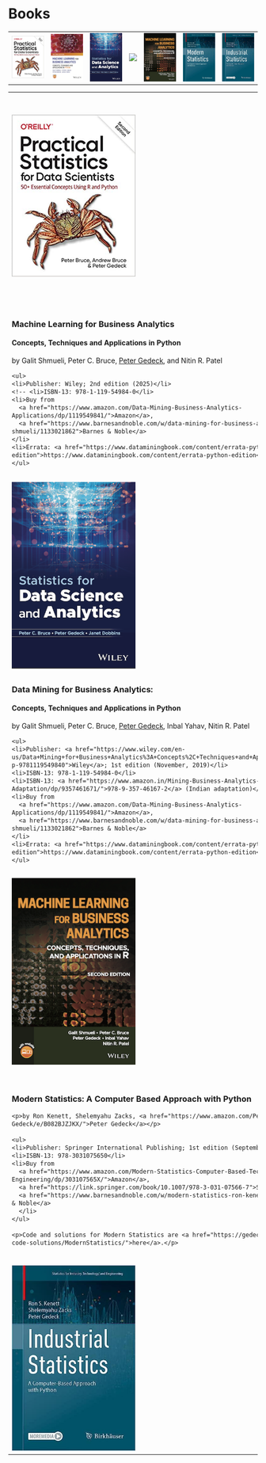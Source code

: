 

# Books
<table style="margin: 0px auto;">
<tr>
  <td><img src='img/OReilly-english.jpg' width=100></td>
  <td><img src='img/mlba-python-bookcover.png' width=100></td>
  <td><img src='img/sdsa-cover.png' width=100></td>
  <td><img src='img/dmba-python.png' width=100></td>
  <td><img src='img/mlba-bookcover.png' width=100></td>
  <td><img src='img/ModernStatistics.png' width=100></td>
  <td><img src='img/IndustrialStatistics.png' width=100></td>
</tr>
</table>

<table>
<tr>
  <td>
    <a href="https://gedeck.github.io/practical-statistics-for-data-scientists/">
      <img src='img/OReilly-english.jpg' width=250>
    </a>
  </td>
  <td colspan=2>
    <h3>Practical Statistics for Data Scientists:</h3>
    <h4>50+ Essential Concepts Using R and Python</h4>
    <p>by Peter C. Bruce, Andrew Bruce, and 
      <a href="https://www.amazon.com/Peter-Gedeck/e/B082BJZJKX/">Peter Gedeck</a></p>

    <ul>
      <li>Publisher: <a href="https://oreil.ly/practicalStats_dataSci_2e">O'Reilly Media</a>; 2nd edition (June 9, 2020)</li>
      <li>ISBN-13: 978-1492072942</li>
      <li>Buy from 
        <a href="https://www.amazon.com/Practical-Statistics-Data-Scientists-Essential/dp/149207294X">Amazon</a>,
        <a href="https://www.barnesandnoble.com/w/practical-statistics-for-data-scientists-peter-bruce/1134424541">Barnes & Noble</a>
      </li>
      <li>Errata: <a href="http://oreilly.com/catalog/errata.csp?isbn=9781492072942">http://oreilly.com/catalog/errata.csp?isbn=9781492072942</a></li>
    </ul>

    <p>Code for Practial Statistics for Data Scientists is <a href="https://gedeck.github.io/practical-statistics-for-data-scientists/">here</a>.</p>
    <p><a href="https://gedeck.github.io/practical-statistics-for-data-scientists/">Translations</a> into several other languages are available.</p>
  </td>
</tr>

<tr>
  <td colspan=2>
    <h3>Machine Learning for Business Analytics</h3>
    <h4>Concepts, Techniques and Applications in Python</h4>
    <p>by Galit Shmueli, Peter C. Bruce, 
      <a href="https://www.amazon.com/Peter-Gedeck/e/B082BJZJKX/">Peter Gedeck</a>,
      and Nitin R. Patel</p>

    <ul>
    <li>Publisher: Wiley; 2nd edition (2025)</li>
    <!-- <li>ISBN-13: 978-1-119-54984-0</li>
    <li>Buy from 
      <a href="https://www.amazon.com/Data-Mining-Business-Analytics-Applications/dp/1119549841/">Amazon</a>,
      <a href="https://www.barnesandnoble.com/w/data-mining-for-business-analytics-galit-shmueli/1133021862">Barnes & Noble</a>
    </li>
    <li>Errata: <a href="https://www.dataminingbook.com/content/errata-python-edition">https://www.dataminingbook.com/content/errata-python-edition</a></li> -->
    </ul>
  </td>
  <td>
    <a href="https://gedeck.github.io/mlba-python/">
      <img src='img/mlba-python-bookcover.png' width=250>
    </a>
  </td>
</tr>

 <tr>
  <td>
    <a href="https://gedeck.github.io/sdsa-code/"><img src='img/sdsa-cover.png' width=250></a>
  </td>
  <td colspan=2>
    <h3>Statistics for Data Science and Analytics</h3>
    <p>by Peter C. Bruce, <a href="https://www.amazon.com/Peter-Gedeck/e/B082BJZJKX/">Peter Gedeck</a>, Janet Dobbins</p>

    <ul>
    <li>Publisher: Wiley; 1st edition (20242019)</li>
    <li>ISBN-13: TBD</li>
    <!--
    <li>Buy from 
      <a href="https://www.amazon.com/Data-Mining-Business-Analytics-Applications/dp/1119549841/">Amazon</a>,
      <a href="https://www.barnesandnoble.com/w/data-mining-for-business-analytics-galit-shmueli/1133021862">Barnes & Noble</a>
    </li>
    <li>Errata: <a href="https://www.dataminingbook.com/content/errata-python-edition">https://www.dataminingbook.com/content/errata-python-edition</a></li>
    -->
    </ul>
  </td>
</tr>

 <tr>
  <td colspan=2>
    <h3>Data Mining for Business Analytics:</h3>
    <h4>Concepts, Techniques and Applications in Python</h4>
    <p>by Galit Shmueli, Peter C. Bruce, <a href="https://www.amazon.com/Peter-Gedeck/e/B082BJZJKX/">Peter Gedeck</a>, Inbal Yahav, Nitin R. Patel</p>

    <ul>
    <li>Publisher: <a href="https://www.wiley.com/en-us/Data+Mining+for+Business+Analytics%3A+Concepts%2C+Techniques+and+Applications+in+Python-p-9781119549840">Wiley</a>; 1st edition (November, 2019)</li>
    <li>ISBN-13: 978-1-119-54984-0</li>
    <li>ISBN-13: <a href="https://www.amazon.in/Mining-Business-Analytics-Indian-Adaptation/dp/9357461671/">978-9-357-46167-2</a> (Indian adaptation)</li>
    <li>Buy from 
      <a href="https://www.amazon.com/Data-Mining-Business-Analytics-Applications/dp/1119549841/">Amazon</a>,
      <a href="https://www.barnesandnoble.com/w/data-mining-for-business-analytics-galit-shmueli/1133021862">Barnes & Noble</a>
    </li>
    <li>Errata: <a href="https://www.dataminingbook.com/content/errata-python-edition">https://www.dataminingbook.com/content/errata-python-edition</a></li>
    </ul>
  </td>
  <td>
    <a href="https://www.dataminingbook.com/book/python-edition"><img src='img/dmba-python.png' width=250></a>
  </td>
</tr>

<tr>
  <td>
    <a href="https://gedeck.github.io/mlba-R-code/"><img src="img/mlba-bookcover.png" width=250></a>
  </td>
  <td colspan=2>
    <h3>Machine Learning for Business Analytics</h3>
    <h4>Concepts, Techniques, and Applications in R</h4>

    <p>by Galit Shmueli, Peter C. Bruce, <a href="https://www.amazon.com/Peter-Gedeck/e/B082BJZJKX/">Peter Gedeck</a>, Inbal Yahav, Nitin R. Patel</p>

    <ul>
      <li>Publisher: Wiley; 2nd edition (February, 2023)</li>
      <li>ISBN: 978-1-118-83517-2</li>
      <li>Buy from
        <a href="https://www.amazon.com/Machine-Learning-Business-Analytics-Applications/dp/1119835178/">Amazon</a>,
        <a href="https://www.wiley.com/en-us/Machine+Learning+for+Business+Analytics%3A+Concepts%2C+Techniques%2C+and+Applications+in+R%2C+2nd+Edition-p-9781119835172">Wiley</a>,
        <a href="https://www.barnesandnoble.com/w/machine-learning-for-business-analytics-galit-shmueli/1142606343">Barnes & Noble</a>
      </li>
    </ul>

    <p>Code for MLBA is <a href="https://gedeck.github.io/mlba-R-code/">here</a>.</p>
  </td>
</tr>


<tr>
  <td colspan=2>
    <h3>Modern Statistics: A Computer Based Approach with Python</h3>

    <p>by Ron Kenett, Shelemyahu Zacks, <a href="https://www.amazon.com/Peter-Gedeck/e/B082BJZJKX/">Peter Gedeck</a></p>

    <ul>
    <li>Publisher: Springer International Publishing; 1st edition (September 15, 2022)</li>
    <li>ISBN-13: 978-3031075650</li>
    <li>Buy from
      <a href="https://www.amazon.com/Modern-Statistics-Computer-Based-Technology-Engineering/dp/303107565X/">Amazon</a>,
      <a href="https://link.springer.com/book/10.1007/978-3-031-07566-7">Springer</a>, 
      <a href="https://www.barnesandnoble.com/w/modern-statistics-ron-kenett/1141391736">Barnes & Noble</a>
      </li>
    </ul>
      
    <p>Code and solutions for Modern Statistics are <a href="https://gedeck.github.io/mistat-code-solutions/ModernStatistics/">here</a>.</p>
  </td>
  <td>
    <a href="https://gedeck.github.io/mistat-code-solutions/ModernStatistics/"><img src="img/ModernStatistics.png" width=250></a>
  </td>
</tr>

<tr>
  <td>
    <a href="https://gedeck.github.io/mistat-code-solutions/IndustrialStatistics/"><img src="img/IndustrialStatistics.png" width=250></a>
  </td>
  <td colspan=2>
    <h3>Industrial Statistics: A Computer Based Approach with Python</h3>
    <p>by Ron Kenett, Shelemyahu Zacks, <a href="https://www.amazon.com/Peter-Gedeck/e/B082BJZJKX/">Peter Gedeck</a></p>

    <ul>
    <li>Publisher: <a href="https://link.springer.com/book/9783031284816">Springer International Publishing; 
      1st edition (August 5, 2023)</a></li>
    <li>ISBN-13: 978-3-031-28481-6 (hardcover), 978-3-031-28484-7 (softcover), 978-3-031-28482-3 (eBook)</li>
    <li>Buy from
      <a href="https://www.amazon.com/Industrial-Statistics-Computer-Based-Technology-Engineering/dp/303128481X/">Amazon</a>,
      <a href="https://link.springer.com/book/9783031284816">Springer</a>, 
      <a href="https://www.barnesandnoble.com/w/industrial-statistics-ron-kenett/1143037516">Barnes & Noble</a>
    </li>
    </ul>
    <p>Code and solutions for Industrial Statistics are <a href="https://gedeck.github.io/mistat-code-solutions/IndustrialStatistics/">here</a>.</p>
  </td>
</tr>
</table>

